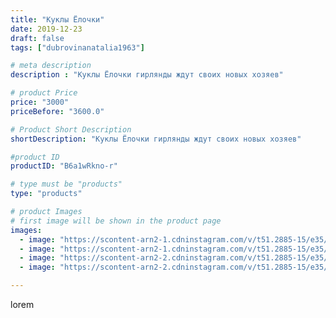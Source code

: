 ```yaml
---
title: "Куклы Ёлочки"
date: 2019-12-23
draft: false
tags: ["dubrovinanatalia1963"]

# meta description
description : "Куклы Ёлочки гирлянды ждут своих новых хозяев"

# product Price
price: "3000"
priceBefore: "3600.0"

# Product Short Description
shortDescription: "Куклы Ёлочки гирлянды ждут своих новых хозяев"

#product ID
productID: "B6a1wRkno-r"

# type must be "products"
type: "products"

# product Images
# first image will be shown in the product page
images:
  - image: "https://scontent-arn2-1.cdninstagram.com/v/t51.2885-15/e35/75448895_524807381767775_4403293004670699010_n.jpg?se=7&tp=1&_nc_ht=scontent-arn2-1.cdninstagram.com&_nc_cat=111&_nc_ohc=v-6HQkxpAcwAX9IvN1U&oh=ef991d09a7b4389d4c4c67b5601315fb&oe=6069F563&ig_cache_key=MjIwNTMxMTM3OTIyMTM3NzIyNw%3D%3D.2"
  - image: "https://scontent-arn2-1.cdninstagram.com/v/t51.2885-15/e35/77134244_193205545147750_925312862897113805_n.jpg?se=7&tp=1&_nc_ht=scontent-arn2-1.cdninstagram.com&_nc_cat=110&_nc_ohc=4XWdyB_J5zoAX-mVTar&oh=1e839fab7090bc1b0efb6510587f7e60&oe=606CB159&ig_cache_key=MjIwNTMxMTM3OTIzODI3MzQzNw%3D%3D.2"
  - image: "https://scontent-arn2-2.cdninstagram.com/v/t51.2885-15/e35/78771650_1306831172835488_3042974687507492182_n.jpg?se=7&tp=1&_nc_ht=scontent-arn2-2.cdninstagram.com&_nc_cat=108&_nc_ohc=aNh1S_WKx1UAX_Q1H5t&oh=a60382fd1b55282ec14f5a1e8944f2e1&oe=606CF913&ig_cache_key=MjIwNTMxMTM3OTI1NDgwOTgyNg%3D%3D.2"
  - image: "https://scontent-arn2-2.cdninstagram.com/v/t51.2885-15/e35/80658089_3146407925375904_8852198112404223757_n.jpg?se=7&tp=1&_nc_ht=scontent-arn2-2.cdninstagram.com&_nc_cat=100&_nc_ohc=qGKZHKVKzKoAX-CTNBN&oh=6fed4e208cf8ad16891a30fd6a740835&oe=606C73E6&ig_cache_key=MjIwNTMxMTM3OTI0NjU4MjMzMw%3D%3D.2"

---
```

lorem
